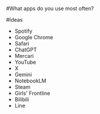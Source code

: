 #What apps do you use most often?

#Ideas
- Spotify
- Google Chrome
- Safari
- ChatGPT
- Mercari
- YouTube
- X
- Gemini
- NotebookLM
- Steam
- Girls' Frontline
- Bilibili
- Line

